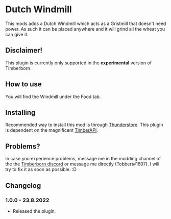 # Dutch Windmill

This mods adds a Dutch Windmill which acts as a Gristmill that doesn't need power. As such it can be placed anywhere and it will grind all the wheat you can give it. 

## Disclaimer!

This plugin is currently only supported in the **experimental** version of Timberborn.

## How to use

You will find the Windmill under the Food tab. 

## Installing

Recommended way to install this mod is through [Thunderstore](https://timberborn.thunderstore.io/). This plugin is dependent on the magnificent [TimberAPI](https://github.com/Timberborn-Modding-Central/TimberAPI).

## Problems?

In case you experience problems, message me in the modding channel of the the [Timberborn discord](https://discord.gg/mfbBF4cWpX) or message me directly (Tobbert#1607). I will try to fix it as soon as possible. :D

## Changelog

### 1.0.0 - 23.8.2022

- Released the plugin.
